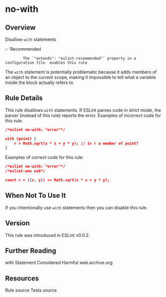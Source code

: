 
# no-with
## Overview
Disallow `with` statements


✅ Recommended

            The `"extends": "eslint:recommended"` property in a configuration file  enables this rule
        


The `with` statement is potentially problematic because it adds members of an object to the current scope, making it impossible to tell what a variable inside the block actually refers to.
## Rule Details
This rule disallows `with` statements.
If ESLint parses code in strict mode, the parser (instead of this rule) reports the error.
Examples of incorrect code for this rule:


```json
/*eslint no-with: "error"*/

with (point) {
    r = Math.sqrt(x * x + y * y); // is r a member of point?
}
```
Examples of correct code for this rule:


```json
/*eslint no-with: "error"*/
/*eslint-env es6*/

const r = ({x, y}) => Math.sqrt(x * x + y * y);
```
## When Not To Use It
If you intentionally use `with` statements then you can disable this rule.
## Version
This rule was introduced in ESLint v0.0.2.
## Further Reading





with Statement Considered Harmful 
 web.archive.org





## Resources

Rule source 
Tests source 

